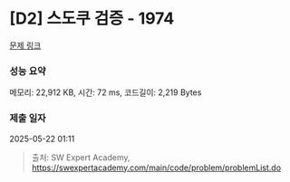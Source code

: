 # [D2] 스도쿠 검증 - 1974 

[문제 링크](https://swexpertacademy.com/main/code/problem/problemDetail.do?contestProbId=AV5Psz16AYEDFAUq) 

### 성능 요약

메모리: 22,912 KB, 시간: 72 ms, 코드길이: 2,219 Bytes

### 제출 일자

2025-05-22 01:11



> 출처: SW Expert Academy, https://swexpertacademy.com/main/code/problem/problemList.do